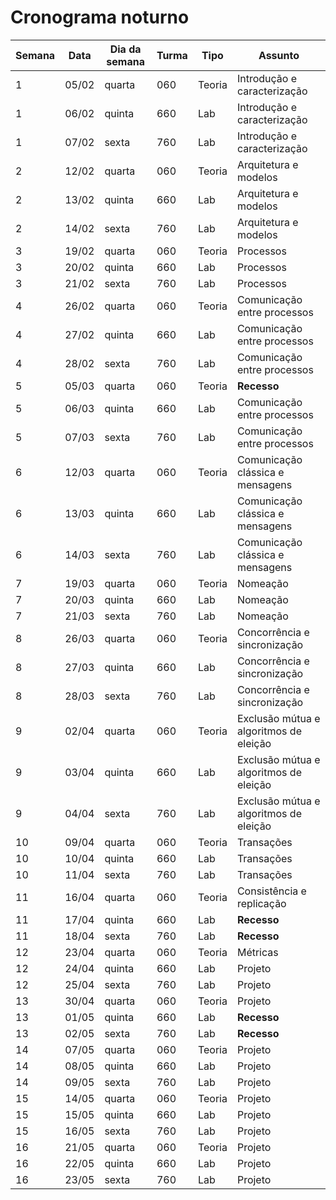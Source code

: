 # Cronograma noturno

| **Semana** | **Data** | **Dia da semana** | **Turma** | **Tipo** | **Assunto**                            |
|------------|----------|-------------------|-----------|----------|----------------------------------------|
| 1          | 05/02    | quarta            | 060       | Teoria   | Introdução e caracterização            |
| 1          | 06/02    | quinta            | 660       | Lab      | Introdução e caracterização            |
| 1          | 07/02    | sexta             | 760       | Lab      | Introdução e caracterização            |
| 2          | 12/02    | quarta            | 060       | Teoria   | Arquitetura e modelos                  |
| 2          | 13/02    | quinta            | 660       | Lab      | Arquitetura e modelos                  |
| 2          | 14/02    | sexta             | 760       | Lab      | Arquitetura e modelos                  |
| 3          | 19/02    | quarta            | 060       | Teoria   | Processos                              |
| 3          | 20/02    | quinta            | 660       | Lab      | Processos                              |
| 3          | 21/02    | sexta             | 760       | Lab      | Processos                              |
| 4          | 26/02    | quarta            | 060       | Teoria   | Comunicação entre processos            |
| 4          | 27/02    | quinta            | 660       | Lab      | Comunicação entre processos            |
| 4          | 28/02    | sexta             | 760       | Lab      | Comunicação entre processos            |
| 5          | 05/03    | quarta            | 060       | Teoria   | **Recesso**                            |
| 5          | 06/03    | quinta            | 660       | Lab      | Comunicação entre processos            |
| 5          | 07/03    | sexta             | 760       | Lab      | Comunicação entre processos            |
| 6          | 12/03    | quarta            | 060       | Teoria   | Comunicação clássica e mensagens       |
| 6          | 13/03    | quinta            | 660       | Lab      | Comunicação clássica e mensagens       |
| 6          | 14/03    | sexta             | 760       | Lab      | Comunicação clássica e mensagens       |
| 7          | 19/03    | quarta            | 060       | Teoria   | Nomeação                               |
| 7          | 20/03    | quinta            | 660       | Lab      | Nomeação                               |
| 7          | 21/03    | sexta             | 760       | Lab      | Nomeação                               |
| 8          | 26/03    | quarta            | 060       | Teoria   | Concorrência e sincronização           |
| 8          | 27/03    | quinta            | 660       | Lab      | Concorrência e sincronização           |
| 8          | 28/03    | sexta             | 760       | Lab      | Concorrência e sincronização           |
| 9          | 02/04    | quarta            | 060       | Teoria   | Exclusão mútua e algoritmos de eleição |
| 9          | 03/04    | quinta            | 660       | Lab      | Exclusão mútua e algoritmos de eleição |
| 9          | 04/04    | sexta             | 760       | Lab      | Exclusão mútua e algoritmos de eleição |
| 10         | 09/04    | quarta            | 060       | Teoria   | Transações                             |
| 10         | 10/04    | quinta            | 660       | Lab      | Transações                             |
| 10         | 11/04    | sexta             | 760       | Lab      | Transações                             |
| 11         | 16/04    | quarta            | 060       | Teoria   | Consistência e replicação              |
| 11         | 17/04    | quinta            | 660       | Lab      | **Recesso**                            |
| 11         | 18/04    | sexta             | 760       | Lab      | **Recesso**                            |
| 12         | 23/04    | quarta            | 060       | Teoria   | Métricas                               |
| 12         | 24/04    | quinta            | 660       | Lab      | Projeto                                |
| 12         | 25/04    | sexta             | 760       | Lab      | Projeto                                |
| 13         | 30/04    | quarta            | 060       | Teoria   | Projeto                                |
| 13         | 01/05    | quinta            | 660       | Lab      | **Recesso**                            |
| 13         | 02/05    | sexta             | 760       | Lab      | **Recesso**                            |
| 14         | 07/05    | quarta            | 060       | Teoria   | Projeto                                |
| 14         | 08/05    | quinta            | 660       | Lab      | Projeto                                |
| 14         | 09/05    | sexta             | 760       | Lab      | Projeto                                |
| 15         | 14/05    | quarta            | 060       | Teoria   | Projeto                                |
| 15         | 15/05    | quinta            | 660       | Lab      | Projeto                                |
| 15         | 16/05    | sexta             | 760       | Lab      | Projeto                                |
| 16         | 21/05    | quarta            | 060       | Teoria   | Projeto                                |
| 16         | 22/05    | quinta            | 660       | Lab      | Projeto                                |
| 16         | 23/05    | sexta             | 760       | Lab      | Projeto                                |
